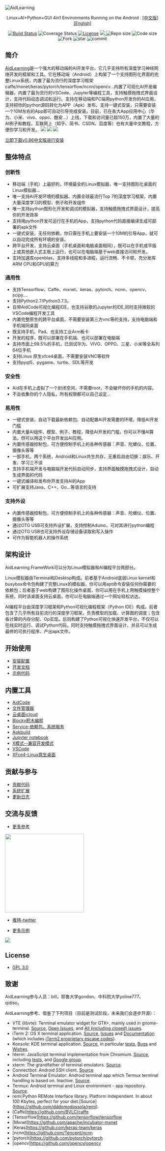 ![AidLearning](https://cdn.nlark.com/yuque/0/2020/png/726405/1578322228096-7dba507c-67f2-463b-a280-791bebed0418.png?x-oss-process=image%2Fresize%2Cw_1492)
  <p align="center">
    Linux+AI+Python+GUI 4in1 Environments Running on the Android . <a href='README-cn.md'>[中文版]</a> <a href='README.md'>[English]
  </p>
  <p align="center">
    <a href="https://travis-ci.org/lc-soft/LCUI"><img src="https://travis-ci.org/lc-soft/LCUI.png?branch=master" alt="Build Status"></a>
    <img src="https://img.shields.io/badge/coverage-100%25-brightgreen" alt="Coverage Status">
    <a href="http://opensource.org/licenses/MIT"><img src="https://img.shields.io/github/license/lc-soft/LCUI.svg" alt="License"></a>
    <a href="https://github.com/aidlearning/AidLearning-FrameWork/releases">
    <img src="https://img.shields.io/github/v/tag/aidlearning/AidLearning-FrameWork" > </a>
    <img src="https://img.shields.io/badge/repo%20size-37%20MB-blue" alt="Repo size">
    <img src="https://img.shields.io/badge/code%20size-11.83%20MB-blue" alt="Code size">
<img src="https://img.shields.io/github/forks/aidlearning/AidLearning-FrameWork?style=flat" alt="Fork">
<img src="https://img.shields.io/github/stars/aidlearning/AidLearning-FrameWork?style=flat" alt="star">
<img src="https://img.shields.io/github/last-commit/aidlearning/AidLearning-FrameWork?style=plastic" alt="commit">
</p>
  

## 简介
[AidLearning](http://www.aidlearning.net)是一个强大的移动端的AI开发平台，它几乎支持所有深度学习神经网络开发的框架和工具。它在移动端（Android）上构架了一个支持图形化界面的完整Linux系统，内置了最为流行的深度学习框架caffe/mxnet/keras/pytorch/tensorflow/ncnn/opencv…内置了可视化AI开发编辑器，内置了最为流行的VSCode、Jupyter等编程工具，支持触摸拖拽式界面设计，支持代码动态调试和运行。支持在移动端和PC端用python开发你的AI应用，支持把你的python源码转化为APP（Apk）发布。支持一键式安装，只需要安装一个10M左右的App即可自动引导完成安装。目前，已在各大App应用中心（华为、小米、vivo、oppo、酷安…）上线，下载和访问量已超150万，内置了大量的AI例子和教程，互联网上（知乎、简书、CSDN、百度等）也有大量中文教程，方便你学习和开发。
<img src="http://www.aidlearning.net/git_img/0.jpg" />
<img src="https://www.aidlearning.net/git_img/1.jpg" />
<img src="http://www.aidlearning.net/git_img/2.jpg" />


[立即下载v0.86中文版进行安装](http://23668748.s21d-23.faiusrd.com/0/ABUIABBKGAAggZnz_QUosomgnAQ?f=aid-0.86b2f3.apk&v=1597820033) 

## 整体特点
### 创新性
- 移动端（手机）上最好的，环境最全的Linux模拟器，唯一支持图形化桌面的Linux模拟器...
- 唯一支持AI开发环境的模拟器、内置全球最流行Top 7的深度学习框架，内置大量深度学习的模型、例子和开发组件
- 唯一支持python图形化开发和调试的模拟器，支持触摸拖拽式界面设计，提高你的开发效率
- 支持用python开发可运行在手机的App，支持python代码直接编译生成可部署的apk文件
- 一键式安装，无任何依赖，你只需在手机上要安装一个10M的引导App，就可以自动完成所有环境的安装。
- 跨平台开发，支持云桌面（手机桌面和电脑桌面相同），既可以在手机或平版上或其他嵌入式主板上运行，也可以在电脑端基于web直接访问和开发。
- 支持加速库openblas，支持多线程和多进程，运行流畅、不卡顿，充分发挥ARM CPU和GPU的算力
### 通用性
- 支持Tensorflow、Caffe、mxnet、keras、pytorch、ncnn、opencv、scipy....
- 支持Python2.7/Python3.7.3。
- 自带AidCode可视化编程IDE，也支持谷歌的Jupyter的IDE,同时支持微软的VSCode编程开发工具
- 内置完整原生的跨平台桌面，不需要安装第三方vnc等的支持，支持电脑端和手机端同桌面
- 既支持手机、Pad、也支持工业Arm板卡
- 开发的程序，既可以部署在手机端、也可以部署在电脑端
- 支持市面上99.5%的手机，已测试华为、VIVO、OPPO、三星、小米等全系列64位手机
- 支持Linux 原生xfce4桌面，不需要安装VNC等软件
- 支持pyqt5、pygame、turtle、SDL等开发
### 安全性
- Aid在手机上虚拟了一个封闭空间，不需要root，不会破坏你的手机的内容。
- 不会收集你的个人隐私，所有权限都可以自己设定...
### 易用性
- 一键式安装，自动下载最新依赖包、自动配置AI开发需要的环境，降低AI开发门槛
- 内置大量AI组件、模型、例子、教程，降低AI开发的门槛，你可以不懂AI算法，但可以用这个平台开发出AI应用。
- 内置传感器控制包，可方便控制手机上的各种传感器：声音、陀螺仪、位置、摄像头等等
- 一部手机，两个系统，Android和Linux共生共存，无重启自由切换；娱乐、开发、学习三不误
- 支持手机端开发与电脑端开发代码自动同步，支持界面触摸拖拽式设计，自动生成界面的代码
- 一键式编译和发布你开发支持AI的App
- 可扩展支持Java、C++、Go...等语言的支持

### 支持外设
- 内置传感器控制包，可方便控制手机上的各种传感器：声音、陀螺仪、位置、摄像头等等
- 通过OTG USB可支持外设扩展，支持控制Aduino，可对其进行python编程
- 通过OTG USB也可支持外设存储设备读取和写入操作
- 可作为智能机器人的操作系统

## 架构设计
AidLearning FrameWork可以分为Linux模拟器和AI编程平台两部分。

Linux模拟器由Terminal和Desktop构成。前者基于Android底层Linux kernel和busybox命令包构建了完整Linux的模拟器，你可以用apt命令安装任何你需要的依赖包；后者基于web构建了图形化操作桌面，你可以用在手机上用触摸操控整个系统，同时该桌面支持云桌面，你可以在电脑端通过一个网址轻松访达。

AI编程平台由深度学习框架和Python可视化编程框架（Python IDE）构成。前者包含了几乎所有目前流行的深度学习框架，负责模型的加载、计算图的调度；包含各计算的内存分配、Op实现。后则构建了Python可视化快速开发平台，不仅可以在线实时运行、调试Python代码，同时支持触摸拖拽式界面设计、并且可以生成最终的可执行程序、产出apk文件。


## 开始使用
- [安装配置](https://www.aidlearning.net/showdoc/web/#/5?page_id=26)
- [开发文档](https://www.aidlearning.net/showdoc/web/#/5?page_id=23)
- [示例代码](https://www.aidlearning.net/showdoc/web/#/5?page_id=40)

## 内置工具
- [AidCode](https://www.aidlearning.net/showdoc/web/#/5?page_id=28)
- [文件管理器](https://www.aidlearning.net/showdoc/web/#/5?page_id=27)
- [云桌面icloud](https://www.aidlearning.net/showdoc/web/#/5?page_id=29)
- [Blocky积木编程](https://www.aidlearning.net/showdoc/web/#/5?page_id=34)
- [Service-依赖包、系统服务](https://www.aidlearning.net/showdoc/web/#/5?page_id=33)
- [Apkbuild](https://www.aidlearning.net/showdoc/web/#/5?page_id=31)
- [Jupyter notebook](https://www.aidlearning.net/showdoc/web/#/5?page_id=30)
- [X模式--兼容开发模式](https://www.aidlearning.net/showdoc/web/#/5?page_id=36)
- [VSCode](https://www.aidlearning.net/showdoc/web/#/5?page_id=32)
- [XFce4-Linux原生桌面](https://www.aidlearning.net/showdoc/web/#/5?page_id=35)

## 贡献与参与
- [贡献代码](https://www.aidlearning.net/showdoc/web/#/5?page_id=39)
- [系统扩展](https://www.aidlearning.net/showdoc/web/#/5?page_id=38)
- [更新日志](https://www.aidlearning.net/showdoc/web/#/5?page_id=24)

##  交流与反馈
- [更多参考](http://code.aidlearning.net)
<img src="https://i.loli.net/2020/04/11/TtfxFj2rnkB7ZVM.png" height="256"/>

- [推特-twitter](https://twitter.com/aidlearning)

- [更多示例](http://code.aidlearning.net)


<img src="https://cdn.nlark.com/yuque/0/2020/png/726405/1588573935881-54e2a362-57f2-4afb-9312-a5ccd2355ecf.png"/>


## License
- [GPL 3.0](license.md)


## 致谢
AidLearning参与人员：bill，耶鲁大学gondon、中科院大学yoline777、qidiso。

AidLearning参考、借鉴了下列项目（目前是测试阶段，未来我们会逐步开源）：

* VTE (libvte): Terminal emulator widget for GTK+, mainly used in gnome-terminal. [Source](https://github.com/GNOME/vte), [Open Issues](https://bugzilla.gnome.org/buglist.cgi?quicksearch=product%3A%22vte%22+), and [All (including closed) issues](https://bugzilla.gnome.org/buglist.cgi?bug_status=RESOLVED&bug_status=VERIFIED&chfield=resolution&chfieldfrom=-2000d&chfieldvalue=FIXED&product=vte&resolution=FIXED).
* iTerm 2: OS X terminal application. [Source](https://github.com/gnachman/iTerm2), [Issues](https://gitlab.com/gnachman/iterm2/issues) and [Documentation](http://www.iterm2.com/documentation.html) (which includes [iTerm2 proprietary escape codes](http://www.iterm2.com/documentation-escape-codes.html)).
* Konsole: KDE terminal application. [Source](https://projects.kde.org/projects/kde/applications/konsole/repository), in particular [tests](https://projects.kde.org/projects/kde/applications/konsole/repository/revisions/master/show/tests), [Bugs](https://bugs.kde.org/buglist.cgi?bug_severity=critical&bug_severity=grave&bug_severity=major&bug_severity=crash&bug_severity=normal&bug_severity=minor&bug_status=UNCONFIRMED&bug_status=NEW&bug_status=ASSIGNED&bug_status=REOPENED&product=konsole) and [Wishes](https://bugs.kde.org/buglist.cgi?bug_severity=wishlist&bug_status=UNCONFIRMED&bug_status=NEW&bug_status=ASSIGNED&bug_status=REOPENED&product=konsole).
* hterm: JavaScript terminal implementation from Chromium. [Source](https://github.com/chromium/hterm), including [tests](https://github.com/chromium/hterm/blob/master/js/hterm_vt_tests.js), and [Google group](https://groups.google.com/a/chromium.org/forum/#!forum/chromium-hterm).
* xterm: The grandfather of terminal emulators. [Source](http://invisible-island.net/datafiles/release/xterm.tar.gz).
* Connectbot: Android SSH client. [Source](https://github.com/connectbot/connectbot)
* Android Terminal Emulator: Android terminal app which Termux terminal handling is based on. Inactive. [Source](https://github.com/jackpal/Android-Terminal-Emulator).
* Termux: Android terminal and Linux environment - app repository. [Source](https://github.com/termux/termux-app).
* remi:Python REMote Interface library. Platform independent. In about 100 Kbytes, perfect for your diet.[Source]
(https://github.com/dddomodossola/remi).
* [Caffe]https://github.com/BVLC/caffe
* [Tensorflow]https://github.com/tensorflow/tensorflow
* [Mxnet]https://github.com/apache/incubator-mxnet
* [Keras]https://github.com/keras-team/keras
* [ncnn]https://github.com/Tencent/ncnn
* [pytorch]https://github.com/pytorch/pytorch
* [opencv]https://github.com/opencv/opencv

